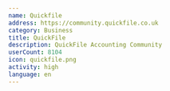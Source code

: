 ```yaml
---
name: Quickfile
address: https://community.quickfile.co.uk
category: Business
title: QuickFile
description: QuickFile Accounting Community
userCount: 8104
icon: quickfile.png
activity: high
language: en
---
```

